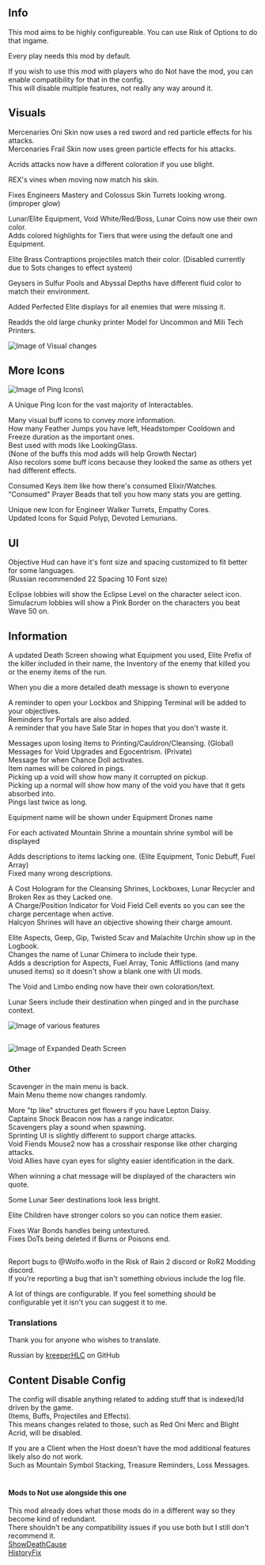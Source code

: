 ## Info
This mod aims to be highly configureable. You can use Risk of Options to do that ingame.

Every play needs this mod by default.

If you wish to use this mod with players who do Not have the mod, you can enable compatibility for that in the config.\
This will disable multiple features, not really any way around it.


## Visuals
Mercenaries Oni Skin now uses a red sword and red particle effects for his attacks.\
Mercenaries Frail Skin now uses green particle effects for his attacks.

Acrids attacks now have a different coloration if you use blight.

REX's vines when moving now match his skin.

Fixes Engineers Mastery and Colossus Skin Turrets looking wrong. (improper glow) 

Lunar/Elite Equipment, Void White/Red/Boss, Lunar Coins now use their own color.\
Adds colored highlights for Tiers that were using the default one and Equipment.

Elite Brass Contraptions projectiles match their color. (Disabled currently due to Sots changes to effect system)

Geysers in Sulfur Pools and Abyssal Depths have different fluid color to match their environment.

Added Perfected Elite displays for all enemies that were missing it.

Readds the old large chunky printer Model for Uncommon and Mili Tech Printers.

![Image of Visual changes](https://raw.githubusercontent.com/WolfoIsBestWolf/ror2-WolfoQualityoLlife/main/modPageImages/wqolFeatures2.png)

## More Icons
![Image of Ping Icons](https://raw.githubusercontent.com/WolfoIsBestWolf/ror2-WolfoQualityoLlife/main/modPageImages/wqolPingIcons.png)\
 
A Unique Ping Icon for the vast majority of Interactables.

Many visual buff icons to convey more information.\
How many Feather Jumps you have left, Headstomper Cooldown and Freeze duration as the important ones.\
Best used with mods like LookingGlass.\
(None of the buffs this mod adds will help Growth Nectar)\
Also recolors some buff icons because they looked the same as others yet had different effects.

Consumed Keys item like how there's consumed Elixir/Watches.\
"Consumed" Prayer Beads that tell you how many stats you are getting.

Unique new Icon for Engineer Walker Turrets, Empathy Cores.\
Updated Icons for Squid Polyp, Devoted Lemurians.


## UI
Objective Hud can have it's font size and spacing customized to fit better for some languages.\
(Russian recommended 22 Spacing 10 Font size)

Eclipse lobbies will show the Eclipse Level on the character select icon.\
Simulacrum lobbies will show a Pink Border on the characters you beat Wave 50 on.


## Information
A updated Death Screen showing what Equipment you used, Elite Prefix of the killer included in their name, the Inventory of the enemy that killed you or the enemy items of the run.

When you die a more detailed death message is shown to everyone

A reminder to open your Lockbox and Shipping Terminal will be added to your objectives.\
Reminders for Portals are also added.\
A reminder that you have Sale Star in hopes that you don't waste it.

Messages upon losing items to Printing/Cauldron/Cleansing. (Global)\
Messages for Void Upgrades and Egocentrism. (Private)\
Message for when Chance Doll activates.\
Item names will be colored in pings.\
Picking up a void will show how many it corrupted on pickup.\
Picking up a normal will show how many of the void you have that it gets absorbed into.\
Pings last twice as long.

Equipment name will be shown under Equipment Drones name

For each activated Mountain Shrine a mountain shrine symbol will be displayed
 
Adds descriptions to items lacking one. (Elite Equipment, Tonic Debuff, Fuel Array)\
Fixed many wrong descriptions.

A Cost Hologram for the Cleansing Shrines, Lockboxes, Lunar Recycler and Broken Rex as they Lacked one.    
A Charge/Position Indicator for Void Field Cell events so you can see the charge percentage when active.   
Halcyon Shrines will have an objective showing their charge amount.    

Elite Aspects, Geep, Gip, Twisted Scav and Malachite Urchin show up in the Logbook.   
Changes the name of Lunar Chimera to include their type.    
Adds a description for Aspects, Fuel Array, Tonic Afflictions (and many unused items) so it doesn't show a blank one with UI mods.  

The Void and Limbo ending now have their own coloration/text.

Lunar Seers include their destination when pinged and in the purchase context.

![Image of various features](https://raw.githubusercontent.com/WolfoIsBestWolf/ror2-WolfoQualityoLlife/main/modPageImages/wqolFeatures1.png)

##

![Image of Expanded Death Screen](https://raw.githubusercontent.com/WolfoIsBestWolf/ror2-WolfoQualityoLlife/main/modPageImages/wqolDeath.png)

### Other
Scavenger in the main menu is back.\
Main Menu theme now changes randomly.

More "tp like" structures get flowers if you have Lepton Daisy.\
Captains Shock Beacon now has a range indicator.\
Scavengers play a sound when spawning.\
Sprinting UI is slightly different to support charge attacks.\
Void Fiends Mouse2 now has a crosshair response like other charging attacks.\
Void Allies have cyan eyes for slighty easier identification in the dark.

When winning a chat message will be displayed of the characters win quote.

Some Lunar Seer destinations look less bright.

Elite Children have stronger colors so you can notice them easier.

Fixes War Bonds handles being untextured.\
Fixes DoTs being deleted if Burns or Poisons end.

##
Report bugs to @Wolfo.wolfo in the Risk of Rain 2 discord or RoR2 Modding discord.\
If you're reporting a bug that isn't something obvious include the log file.

A lot of things are configurable. If you feel something should be configurable yet it isn't you can suggest it to me.



### Translations
Thank you for anyone who wishes to translate.

Russian by [kreeperHLC](https://github.com/kreeperHLC) on GitHub


## Content Disable Config


The config will disable anything related to adding stuff that is indexed/Id driven by the game.\
(Items, Buffs, Projectiles and Effects).\
This means changes related to those, such as Red Oni Merc and Blight Acrid, will be disabled.

If you are a Client when the Host doesn't have the mod additional features likely also do not work.\
Such as Mountain Symbol Stacking, Treasure Reminders, Loss Messages.

# 
#### Mods to Not use alongside this one
This mod already does what those mods do in a different way so they become kind of redundant.\
There shouldn't be any compatibility issues if you use both but I still don't recommend it.  
[ShowDeathCause](https://thunderstore.io/package/NotTsunami/ShowDeathCause/)   
[HistoryFix](https://thunderstore.io/package/6thmoon/HistoryFix/)     


